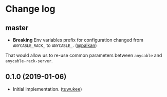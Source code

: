 # Change log

## master

- **Breaking** Env variables prefix for configuration changed from `ANYCABLE_RACK_` to `ANYCABLE_`. ([@palkan][])

That would allow us to re-use common parameters between `anycable` and `anycable-rack-server`.

## 0.1.0 (2019-01-06)

- Initial implementation. ([tuwukee][])

[@palkan]: https://github.com/palkan
[tuwukee]: https://github.com/tuwukee
